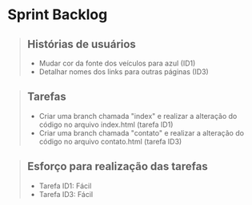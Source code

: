 # Sprint Backlog

> ## Histórias de usuários
> - Mudar cor da fonte dos veículos para azul (ID1) <br>
> - Detalhar nomes dos links para outras páginas (ID3)

> ## Tarefas
> - Criar uma branch chamada "index" e realizar a alteração do código no arquivo index.html (tarefa ID1) <br>
> - Criar uma branch chamada "contato" e realizar a alteração do código no arquivo contato.html (tarefa ID3) <br>

> ## Esforço para realização das tarefas
> - Tarefa ID1: Fácil
> - Tarefa ID3: Fácil
